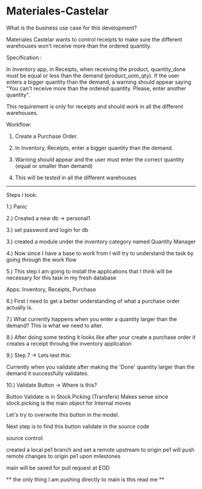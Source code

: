 # Materiales-Castelar

What is the business use case for this development?

Materiales Castelar wants to control receipts to make sure the different warehouses won't receive more than the ordered quantity.


Specification :

In Inventory app, in Receipts, when receiving the product, quantity_done must be equal or less than the demand (product_uom_qty). If the user enters a bigger quantity than the demand, a warning should appear saying "You can't receive more than the ordered quantity. Please, enter another quantity". 

This requirement is only for receipts and should work in all the different warehouses. 

Workflow:

1. Create a Purchase Order.

2. In Inventory, Receipts, enter a bigger quantity than the demand.

3. Warning should appear and the user must enter the correct quantity (equal or smaller than demand)

4. This will be tested in all the different warehouses
-------------------------------------------------------------------------------------------------------------------------------------------------------------
Steps I took:

1.) Panic

2.) Created a new db -> personal1

3.) set password and login for db

3.) created a module under the inventory category named Quantity Manager

4.) Now since I have a base to work from I will try to understand the task by going through the work flow

5.) This step I am going to install the applications that I think will be necessary for this task in my fresh database

Apps: Inventory, Receipts, Purchase

6.) First I need to get a better understanding of what a purchase order actually is.

7.) What currently happens when you enter a quantity larger than the demand? This is what we need to alter.

8.) After doing some testing it looks like after your create a purchase order it creates a receipt throuhg the inventory application

9.) Step 7 -> Lets test this:

Currently when you validate after making the 'Done' quantity larger than the demand it successfully validates. 

10.) Validate Button -> Where is this?

Button Validate is in Stock.Picking (Transfers) Makes sense since stock.picking is the main object for Internal moves

Let's try to overwrite this button in the model.

Next step is to find this button validate in the source code





source control: 

created a local pe1 branch and set a remote upstream to origin pe1 will push remote changes to origin pe1 upon milestones

main will be saved for pull request at EOD

**
the only thing I am pushing directly to main is this read me
**
